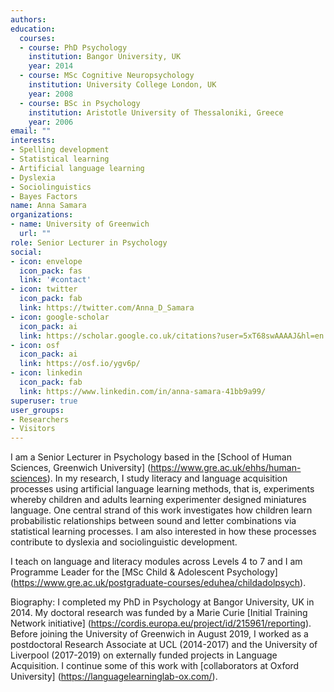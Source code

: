```yaml
---
authors:
education:
  courses:
  - course: PhD Psychology
    institution: Bangor University, UK
    year: 2014
  - course: MSc Cognitive Neuropsychology
    institution: University College London, UK
    year: 2008
  - course: BSc in Psychology
    institution: Aristotle University of Thessaloniki, Greece
    year: 2006
email: ""
interests:
- Spelling development
- Statistical learning
- Artificial language learning
- Dyslexia
- Sociolinguistics
- Bayes Factors
name: Anna Samara
organizations:
- name: University of Greenwich
  url: ""
role: Senior Lecturer in Psychology
social:
- icon: envelope
  icon_pack: fas
  link: '#contact'
- icon: twitter
  icon_pack: fab
  link: https://twitter.com/Anna_D_Samara
- icon: google-scholar
  icon_pack: ai
  link: https://scholar.google.co.uk/citations?user=5xT68swAAAAJ&hl=en
- icon: osf
  icon_pack: ai
  link: https://osf.io/ygv6p/
- icon: linkedin
  icon_pack: fab
  link: https://www.linkedin.com/in/anna-samara-41bb9a99/
superuser: true
user_groups:
- Researchers
- Visitors
---
```

I am a Senior Lecturer in Psychology based in the [School of Human Sciences, Greenwich University] (https://www.gre.ac.uk/ehhs/human-sciences). In my research, I study literacy and language acquisition processes using artificial language learning methods, that is, experiments whereby children and adults learning experimenter designed miniatures language. One central strand of this work investigates how children learn probabilistic relationships between sound and letter combinations via statistical learning processes. I am also interested in how these processes contribute to dyslexia and sociolinguistic development.


I teach on language and literacy modules across Levels 4 to 7 and I am Programme Leader for the [MSc Child & Adolescent Psychology] (https://www.gre.ac.uk/postgraduate-courses/eduhea/childadolpsych).  


  Biography: I completed my PhD in Psychology at Bangor University, UK in 2014. My doctoral research was funded by a Marie Curie [Initial Training Network initiative] (https://cordis.europa.eu/project/id/215961/reporting). Before joining the University of Greenwich in August 2019, I worked as a postdoctoral Research Associate at UCL (2014-2017) and the University of Liverpool (2017-2019) on externally funded projects in Language Acquisition. I continue some of this work with [collaborators at Oxford University] (https://languagelearninglab-ox.com/).